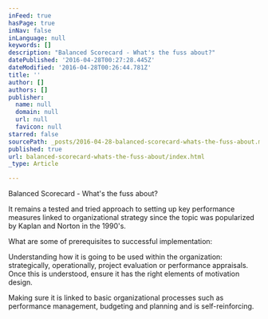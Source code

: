 ```yaml
---
inFeed: true
hasPage: true
inNav: false
inLanguage: null
keywords: []
description: "Balanced Scorecard - What's the fuss about?"
datePublished: '2016-04-28T00:27:28.445Z'
dateModified: '2016-04-28T00:26:44.781Z'
title: ''
author: []
authors: []
publisher:
  name: null
  domain: null
  url: null
  favicon: null
starred: false
sourcePath: _posts/2016-04-28-balanced-scorecard-whats-the-fuss-about.md
published: true
url: balanced-scorecard-whats-the-fuss-about/index.html
_type: Article

---
```

Balanced Scorecard - What's the fuss about?

It remains a tested and tried approach to setting up key performance measures linked to organizational strategy since the topic was popularized by Kaplan and Norton in the 1990's.

What are some of prerequisites to successful implementation:

Understanding how it is going to be used within the organization: strategically, operationally, project evaluation or performance appraisals. Once this is understood, ensure it has the right elements of motivation design.

Making sure it is linked to basic organizational processes such as performance management, budgeting and planning and is self-reinforcing.
